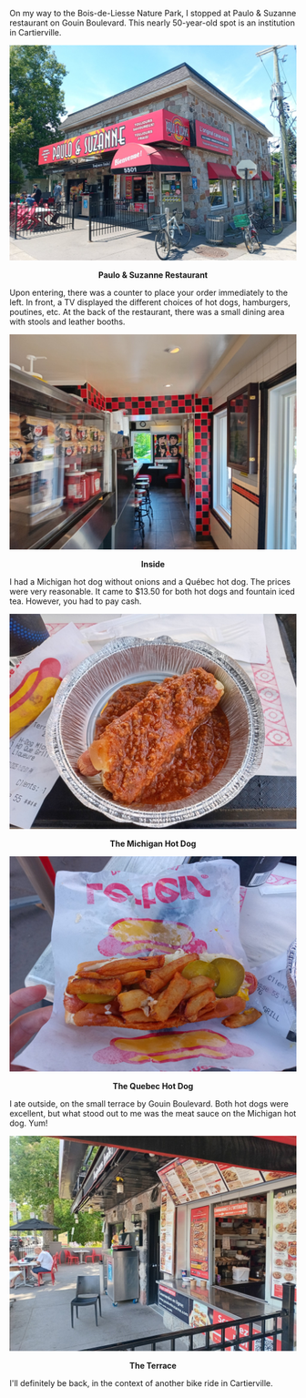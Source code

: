 On my way to the Bois-de-Liesse Nature Park, I stopped at Paulo & Suzanne restaurant on Gouin Boulevard. This nearly 50-year-old spot is an institution in Cartierville.

![Le restaurant Paulo & Suzanne](/assets/2025/06/20250621_paulosuzanne/outside.jpg)
<p align="center"><b>Paulo & Suzanne Restaurant</b></p>

Upon entering, there was a counter to place your order immediately to the left. In front, a TV displayed the different choices of hot dogs, hamburgers, poutines, etc. At the back of the restaurant, there was a small dining area with stools and leather booths.

![À l'intérieur](/assets/2025/06/20250621_paulosuzanne/inside.jpg)
<p align="center"><b>Inside</b></p>

I had a Michigan hot dog without onions and a Québec hot dog. The prices were very reasonable. It came to $13.50 for both hot dogs and fountain iced tea. However, you had to pay cash.

![Le hot-dog Michigan](/assets/2025/06/20250621_paulosuzanne/michigan.jpg)
<p align="center"><b>The Michigan Hot Dog</b></p>

![Le hot-dog québécois](/assets/2025/06/20250621_paulosuzanne/quebec.jpg)
<p align="center"><b>The Quebec Hot Dog</b></p>

I ate outside, on the small terrace by Gouin Boulevard. Both hot dogs were excellent, but what stood out to me was the meat sauce on the Michigan hot dog. Yum!

![La terrasse](/assets/2025/06/20250621_paulosuzanne/terrasse.jpg)
<p align="center"><b>The Terrace</b></p>

I'll definitely be back, in the context of another bike ride in Cartierville.

